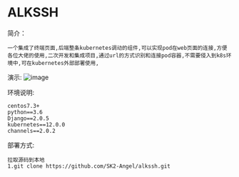 # ALKSSH
简介：

    一个集成了终端页面,后端整条kubernetes调动的组件,可以实现pod在web页面的连接,方便各位大佬的使用,二次开发和集成项目,通过url的方式识别和连接pod容器,不需要侵入到k8s环境中,可在kubernetes外部部署使用,
    
演示:
![image](https://user-images.githubusercontent.com/49671782/112959776-5b5e3080-9176-11eb-916f-251efa47e0ba.png)

    
环境说明:

    centos7.3+
    python==3.6
    Django==2.0.5
    kubernetes==12.0.0
    channels==2.0.2
    
    
部署方式:

    拉取源码到本地
    1.git clone https://github.com/SK2-Angel/alkssh.git
    
    
    
    
